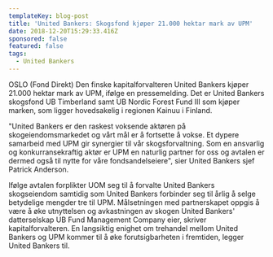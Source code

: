 ```yaml
---
templateKey: blog-post
title: 'United Bankers: Skogsfond kjøper 21.000 hektar mark av UPM'
date: 2018-12-20T15:29:33.416Z
sponsored: false
featured: false
tags:
  - United Bankers
---
```

OSLO (Fond Direkt) Den finske kapitalforvalteren United Bankers kjøper 21.000 hektar mark av UPM, ifølge en pressemelding. Det er United Bankers skogsfond UB Timberland samt UB Nordic Forest Fund III som kjøper marken, som ligger hovedsakelig i regionen Kainuu i Finland.



"United Bankers er den raskest voksende aktøren på skogeiendomsmarkedet og vårt mål er å fortsette å vokse. Et dypere samarbeid med UPM gir synergier til vår skogsforvaltning. Som en ansvarlig og konkurransekraftig aktør er UPM en naturlig partner for oss og avtalen er dermed også til nytte for våre fondsandelseiere", sier United Bankers sjef Patrick Anderson.



Ifølge avtalen forplikter UOM seg til å forvalte United Bankers skogseiendom samtidig som United Bankers forbinder seg til årlig å selge betydelige mengder tre til UPM. Målsetningen med partnerskapet oppgis å være å øke utnyttelsen og avkastningen av skogen United Bankers' datterselskap UB Fund Management Company eier, skriver kapitalforvalteren. En langsiktig enighet om trehandel mellom United Bankers og UPM kommer til å øke forutsigbarheten i fremtiden, legger United Bankers til.
